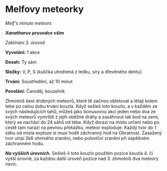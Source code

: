 # Melfovy meteorky

*Melf's minute meteors*

***Xanatharuv pruvodce vším***

 *Zaklínání 3. úrovně* 
 

**Vyvolání:** 1 akce

**Dosah:** Ty sám

**Složky:** V, P, S (kulička uhnětená z ledku, síry a dřevěného dehtu)

**Trvání:** Soustředění, až 10 minut

**Povolání:** Čaroděj, kouzelník
 
Zhmotníš šest drobných meteorů, které tě začnou obletovat a létají kolem tebe po celou dobu trvání kouzla. Když sešleš toto kouzlo, a v každém ze svých následujících tahů, můžeš jako bonusovou akci jeden nebo dva ze svých meteorů vymrštit z jejih oběžné dráhy a zasáhnout tak bod na zemi, který se nachází do 24 sáhů od tebe. Když dorazí na místo určení nebo po cestě tam narazí na pevnou překážku, meteor exploduje. Každý tvor do 1 sáhu od místa exploze si musí hodit záchranný hod na Obratnost. Zasažený tvor utrpí 2k6 ohnivého zranění, nebo poloviční zranění při úspěšném záchranném hodu.

***Na vyšších úrovních.*** Sešleš-li toto kouzlo použitím pozice kouzla 4. či vyšší úrovně, za každou další úroveň pozice nad 3. zhmotníš dva meteory navíc.